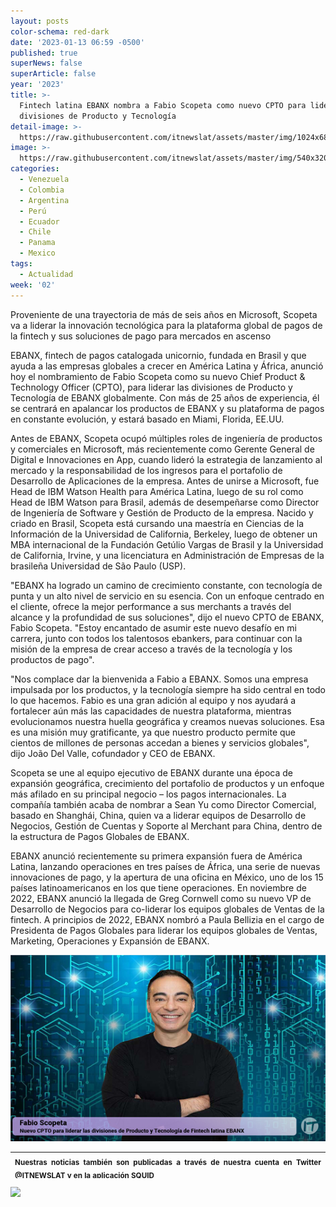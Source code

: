 ```yaml
---
layout: posts
color-schema: red-dark
date: '2023-01-13 06:59 -0500'
published: true
superNews: false
superArticle: false
year: '2023'
title: >-
  Fintech latina EBANX nombra a Fabio Scopeta como nuevo CPTO para liderar las
  divisiones de Producto y Tecnología
detail-image: >-
  https://raw.githubusercontent.com/itnewslat/assets/master/img/1024x680/Fabio-Scopeta-g.jpg
image: >-
  https://raw.githubusercontent.com/itnewslat/assets/master/img/540x320/Fabio-Scopeta-p.jpg
categories:
  - Venezuela
  - Colombia
  - Argentina
  - Perú
  - Ecuador
  - Chile
  - Panama
  - Mexico
tags:
  - Actualidad
week: '02'
---
```

Proveniente de una trayectoria de más de seis años en Microsoft, Scopeta va a liderar la innovación tecnológica para la plataforma global de pagos de la fintech y sus soluciones de pago para mercados en ascenso
 
EBANX, fintech de pagos catalogada unicornio, fundada en Brasil y que ayuda a las empresas globales a crecer en América Latina y África, anunció hoy el nombramiento de Fabio Scopeta como su nuevo Chief Product & Technology Officer (CPTO), para liderar las divisiones de Producto y Tecnología de EBANX globalmente. Con más de 25 años de experiencia, él se centrará en apalancar los productos de EBANX y su plataforma de pagos en constante evolución, y estará basado en Miami, Florida, EE.UU.
 
Antes de EBANX, Scopeta ocupó múltiples roles de ingeniería de productos y comerciales en Microsoft, más recientemente como Gerente General de Digital e Innovaciones en App, cuando lideró la estrategia de lanzamiento al mercado y la responsabilidad de los ingresos para el portafolio de Desarrollo de Aplicaciones de la empresa. Antes de unirse a Microsoft, fue Head de IBM Watson Health para América Latina, luego de su rol como Head de IBM Watson para Brasil, además de desempeñarse como Director de Ingeniería de Software y Gestión de Producto de la empresa. Nacido y criado en Brasil, Scopeta está cursando una maestría en Ciencias de la Información de la Universidad de California, Berkeley, luego de obtener un MBA internacional de la Fundación Getúlio Vargas de Brasil y la Universidad de California, Irvine, y una licenciatura en Administración de Empresas de la brasileña Universidad de São Paulo (USP).
 
"EBANX ha logrado un camino de crecimiento constante, con tecnología de punta y un alto nivel de servicio en su esencia. Con un enfoque centrado en el cliente, ofrece la mejor performance a sus merchants a través del alcance y la profundidad de sus soluciones", dijo el nuevo CPTO de EBANX, Fabio Scopeta. "Estoy encantado de asumir este nuevo desafío en mi carrera, junto con todos los talentosos ebankers, para continuar con la misión de la empresa de crear acceso a través de la tecnología y los productos de pago".
 
"Nos complace dar la bienvenida a Fabio a EBANX. Somos una empresa impulsada por los productos, y la tecnología siempre ha sido central en todo lo que hacemos. Fabio es una gran adición al equipo y nos ayudará a fortalecer aún más las capacidades de nuestra plataforma, mientras evolucionamos nuestra huella geográfica y creamos nuevas soluciones. Esa es una misión muy gratificante, ya que nuestro producto permite que cientos de millones de personas accedan a bienes y servicios globales", dijo João Del Valle, cofundador y CEO de EBANX.
 
Scopeta se une al equipo ejecutivo de EBANX durante una época de expansión geográfica, crecimiento del portafolio de productos y un enfoque más afilado en su principal negocio – los pagos internacionales. La compañía también acaba de nombrar a Sean Yu como Director Comercial, basado en Shanghái, China, quien va a liderar equipos de Desarrollo de Negocios, Gestión de Cuentas y Soporte al Merchant para China, dentro de la estructura de Pagos Globales de EBANX.
 
EBANX anunció recientemente su primera expansión fuera de América Latina, lanzando operaciones en tres países de África, una serie de nuevas innovaciones de pago, y la apertura de una oficina en México, uno de los 15 países latinoamericanos en los que tiene operaciones. En noviembre de 2022, EBANX anunció la llegada de Greg Cornwell como su nuevo VP de Desarrollo de Negocios para co-liderar los equipos globales de Ventas de la fintech. A principios de 2022, EBANX nombró a Paula Bellizia en el cargo de Presidenta de Pagos Globales para liderar los equipos globales de Ventas, Marketing, Operaciones y Expansión de EBANX.

![](https://raw.githubusercontent.com/itnewslat/assets/master/img/540x320/Fabio-Scopeta-p.jpg)

<table style="height: 42px;" width="569">
<tbody>
<tr>
<td style="text-align: justify;"><sub><strong>Nuestras noticias también son publicadas a través de nuestra cuenta en Twitter <a href="https://twitter.com/itnewslat?lang=es">@ITNEWSLAT</a> y en la aplicación <a href="https://squidapp.co/en/">SQUID</a></strong></sub></td>
</tr>
</tbody>
</table>

<img src="https://tracker.metricool.com/c3po.jpg?hash=56f88a41e39ab42c063cc51676587a04"/>